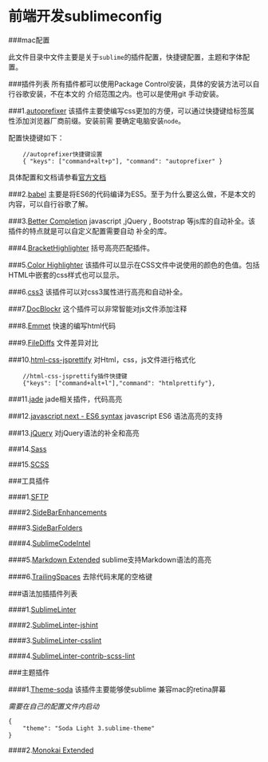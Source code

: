 # 前端开发sublimeconfig

###mac配置

此文件目录中文件主要是关于`sublime`的插件配置，快捷键配置，主题和字体配置。

###插件列表
所有插件都可以使用Package Control安装，具体的安装方法可以自行谷歌安装，不在本文的
介绍范围之内。也可以是使用git 手动安装。


###1.[autoprefixer](https://github.com/sindresorhus/sublime-autoprefixer)
该插件主要使编写css更加的方便，可以通过快捷键给标签属性添加浏览器厂商前缀。安装前需
要确定电脑安装`node`。

配置快捷键如下：

```
    //autoprefixer快捷键设置
    { "keys": ["command+alt+p"], "command": "autoprefixer" }
```
具体配置和文档请参看[官方文档](https://github.com/sindresorhus/sublime-autoprefixer)


###2.[babel](https://babeljs.io/)
主要是将ES6的代码编译为ES5。至于为什么要这么做，不是本文的内容，可以自行谷歌了解。


###3.[Better Completion](https://github.com/Pleasurazy/Sublime-Better-Completion)
javascript ,jQuery , Bootstrap 等js库的自动补全。该插件的特点就是可以自定义配置需要自动
补全的库。


###4.[BracketHighlighter](https://github.com/facelessuser/BracketHighlighter)
括号高亮匹配插件。


###5.[Color Highlighter](https://github.com/Monnoroch/ColorHighlighter)
该插件可以显示在CSS文件中说使用的颜色的色值。包括HTML中嵌套的css样式也可以显示。


###6.[css3](https://github.com/y0ssar1an/CSS3)
该插件可以对css3属性进行高亮和自动补全。


###7.[DocBlockr](https://github.com/spadgos/sublime-jsdocs)
这个插件可以非常智能对js文件添加注释


###8.[Emmet](https://github.com/emmetio/emmet)
快速的编写html代码


###9.[FileDiffs](https://github.com/colinta/SublimeFileDiffs)
文件差异对比


###10.[html-css-jsprettify](https://github.com/victorporof/Sublime-HTMLPrettify)
对Html，css，js文件进行格式化

```
    //html-css-jsprettify插件快捷键
    {"keys": ["command+alt+l"],"command": "htmlprettify"},
```

###11.[jade](https://github.com/davidrios/jade-tmbundle)
jade相关插件，代码高亮


###12.[javascript next - ES6 syntax](https://github.com/Benvie/JavaScriptNext.tmLanguage)
javascript ES6 语法高亮的支持


###13.[jQuery](https://github.com/SublimeText/jQuery)
对jQuery语法的补全和高亮


###14.[Sass]()


###15.[SCSS]()


###工具插件

####1.[SFTP]()


####2.[SideBarEnhancements]()


####3.[SideBarFolders]()


####4.[SublimeCodeIntel]()


####5.[Markdown Extended](https://github.com/jonschlinkert/sublime-markdown-extended)
sublime支持Markdown语法的高亮


####6.[TrailingSpaces]()
去除代码末尾的空格键

###语法加插插件列表

####1.[SublimeLinter]()


####2.[SublimeLinter-jshint]()

####3.[SublimeLinter-csslint]()

####4.[SublimeLinter-contrib-scss-lint]()


###主题插件

####1.[Theme-soda](http://buymeasoda.github.io/soda-theme/)
该插件主要能够使sublime 兼容mac的retina屏幕

*需要在自己的配置文件内启动*
```
{
    "theme": "Soda Light 3.sublime-theme"
}
```
####2.[Monokai Extended](https://github.com/jonschlinkert/sublime-monokai-extended)


